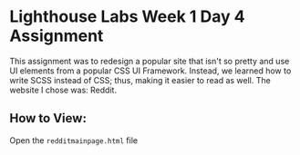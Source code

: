 # Lighthouse Labs Week 1 Day 4 Assignment

This assignment was to redesign a popular site that isn't so pretty and use UI elements from a popular CSS UI Framework. Instead, we learned how to write SCSS instead of CSS; thus, making it easier to read as well. The website I chose was: Reddit.

## How to View:

Open the `redditmainpage.html` file
